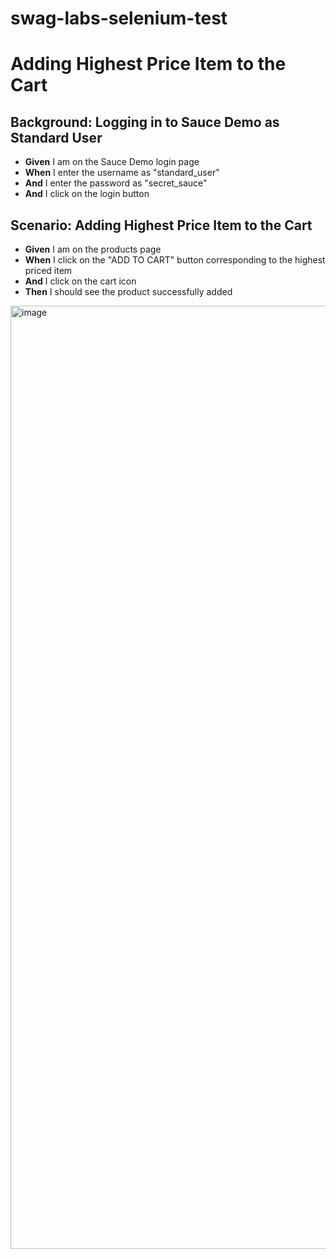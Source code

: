 # swag-labs-selenium-test

# Adding Highest Price Item to the Cart

## Background: Logging in to Sauce Demo as Standard User
- **Given** I am on the Sauce Demo login page
- **When** I enter the username as "standard_user"
- **And** I enter the password as "secret_sauce"
- **And** I click on the login button

## Scenario: Adding Highest Price Item to the Cart
- **Given** I am on the products page
- **When** I click on the "ADD TO CART" button corresponding to the highest priced item
- **And** I click on the cart icon
- **Then** I should see the product successfully added

<img width="1509" alt="image" src="https://github.com/naveenkanak2024/swag-labs-selenium-test/assets/164809276/0089ae4e-2354-48d3-a2ca-243160981682">
